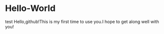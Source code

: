# Hello-World
test
Hello,github!This is my first time to use you.I hope to get along well with you!
